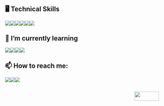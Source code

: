 
<!--
<img src="https://github.com/reuben21/reuben21/blob/master/others/Reuben%20Coutinho.gif?raw=true" width=800 />
<a href="https://reuben21.github.io/reubencoutinho/">Contact Me Here</a>
**reuben21/reuben21** is a ✨ _special_ ✨ repository because its `README.md` (this file) appears on your GitHub profile.
Here are some ideas to get you started:
- 🔭 I’m currently working on ...
- 🌱 I’m currently learning ... 
- 👯 I’m looking to collaborate on ...
- 🤔 I’m looking for help with ...
- 💬 Ask me about ...
- 😄 Pronouns: ...
- ⚡ Fun fact: ...
-->


## 🖥 Technical Skills 

<img src="https://img.icons8.com/color/30/000000/c-programming.png"/><img src="https://img.icons8.com/color/30/000000/java-coffee-cup-logo.png"/><img src="https://img.icons8.com/color/30/000000/python.png"/><img src="https://img.icons8.com/color/30/000000/html-5.png"/><img src="https://img.icons8.com/color/30/000000/css3.png"/><img src="https://img.icons8.com/color/30/000000/javascript.png"/>

## 🌱 I’m currently learning

<img src="https://img.icons8.com/color/30/000000/golang.png"/><img src="https://img.icons8.com/color/30/000000/swift.png"/><img src="https://img.icons8.com/color/30/000000/react-native.png"/><img src="https://img.icons8.com/color/30/000000/spring-logo.png"/>


## 📫 How to reach me:  
<a href="https://www.facebook.com/reuben.coutinho.92"><img src="https://img.icons8.com/color/30/000000/facebook.png"/></a><a href="https://www.instagram.com/reubencoutinho21/"><img src="https://img.icons8.com/color/30/000000/instagram-new.png"/></a><a href="https://www.linkedin.com/in/reuben-c-b89ba295"><img src="https://img.icons8.com/color/30/000000/linkedin.png"/></a>


<br>
<img align="right" width="80" height="30" src="https://enl7ovi6dp0smh5.m.pipedream.net">
</br>


